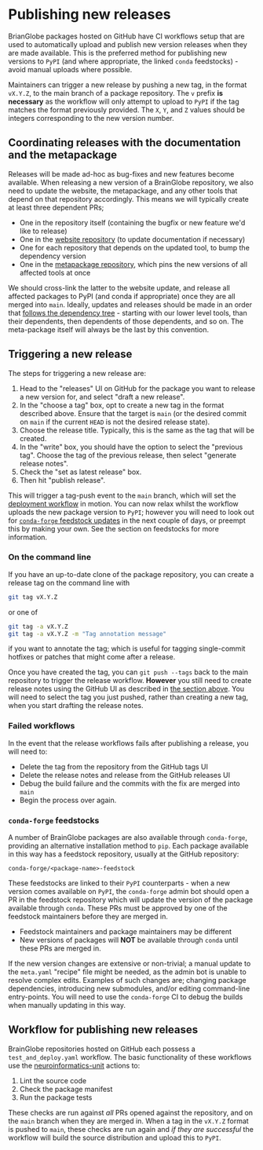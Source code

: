 # Publishing new releases

BrianGlobe packages hosted on GitHub have CI workflows setup that are used to automatically upload and publish new version releases when they are made available.
This is the preferred method for publishing new versions to `PyPI` (and where appropriate, the linked `conda` feedstocks) - avoid manual uploads where possible.

Maintainers can trigger a new release by pushing a new tag, in the format `vX.Y.Z`, to the main branch of a package repository.
The `v` prefix **is necessary** as the workflow will only attempt to upload to `PyPI` if the tag matches the format previously provided.
The `X`, `Y`, and `Z` values should be integers corresponding to the new version number.

## Coordinating releases with the documentation and the metapackage

Releases will be made ad-hoc as bug-fixes and new features become available.
When releasing a new version of a BrainGlobe repository, we also need to update the website, the metapackage, and any other tools that depend on that repository accordingly.
This means we will typically create at least three dependent PRs;
- One in the repository itself (containing the bugfix or new feature we'd like to release)
- One in the [website repository](https://github.com/brainglobe/brainglobe.github.io) (to update documentation if necessary)
- One for each repository that depends on the updated tool, to bump the dependency version
- One in the [metapackage repository](https://github.com/brainglobe/brainglobe-meta), which pins the new versions of all affected tools at once

We should cross-link the latter to the website update, and release all affected packages to PyPI (and conda if appropriate) once they are all merged into `main`.
Ideally, updates and releases should be made in an order that [follows the dependency tree](<project:repositories/brainglobe-meta/index.md#dependency-tree>) - starting with our lower level tools, than their dependents, then dependents of those dependents, and so on.
The meta-package itself will always be the last by this convention.

## Triggering a new release

The steps for triggering a new release are:

1. Head to the "releases" UI on GitHub for the package you want to release a new version for, and select "draft a new release".
2. In the "choose a tag" box, opt to create a new tag in the format described above. Ensure that the target is `main` (or the desired commit on `main` if the current `HEAD` is not the desired release state).
3. Choose the release title. Typically, this is the same as the tag that will be created.
4. In the "write" box, you should have the option to select the "previous tag". Choose the tag of the previous release, then select "generate release notes".
5. Check the "set as latest release" box.
6. Then hit "publish release".

This will trigger a tag-push event to the `main` branch, which will set the [deployment workflow](#workflow-for-publishing-new-releases) in motion.
You can now relax whilst the workflow uploads the new package version to `PyPI`; however you will need to look out for [`conda-forge` feedstock updates](#conda-forge-feedstocks) in the next couple of days, or preempt this by making your own.
See the section on feedstocks for more information.

### On the command line

If you have an up-to-date clone of the package repository, you can create a release tag on the command line with

```sh
git tag vX.Y.Z 
```

or one of

```sh
git tag -a vX.Y.Z
git tag -a vX.Y.Z -m "Tag annotation message"
```

if you want to annotate the tag; which is useful for tagging single-commit hotfixes or patches that might come after a release.

Once you have created the tag, you can `git push --tags` back to the main repository to trigger the release workflow.
**However** you still need to create release notes using the GitHub UI as described in [the section above](#triggering-a-new-release).
You will need to select the tag you just pushed, rather than creating a new tag, when you start drafting the release notes. 

### Failed workflows

In the event that the release workflows fails after publishing a release, you will need to:

- Delete the tag from the repository from the GitHub tags UI
- Delete the release notes and release from the GitHub releases UI
- Debug the build failure and the commits with the fix are merged into `main`
- Begin the process over again.

### `conda-forge` feedstocks

A number of BrainGlobe packages are also available through `conda-forge`, providing an alternative installation method to `pip`.
Each package available in this way has a feedstock repository, usually at the GitHub repository:

```
conda-forge/<package-name>-feedstock
```


These feedstocks are linked to their `PyPI` counterparts - when a new version comes available on `PyPI`, the `conda-forge` admin bot should open a PR in the feedstock repository which will update the version of the package available through `conda`.
These PRs must be approved by one of the feedstock maintainers before they are merged in.

- Feedstock maintainers and package maintainers may be different
- New versions of packages will **NOT** be available through `conda` until these PRs are merged in.

If the new version changes are extensive or non-trivial; a manual update to the `meta.yaml` "recipe" file might be needed, as the admin bot is unable to resolve complex edits.
Examples of such changes are; changing package dependencies, introducing new submodules, and/or editing command-line entry-points.
You will need to use the `conda-forge` CI to debug the builds when manually updating in this way.

## Workflow for publishing new releases

BrainGlobe repositories hosted on GitHub each possess a `test_and_deploy.yaml` workflow.
The basic functionality of these workflows use the [neuroinformatics-unit](https://github.com/neuroinformatics-unit/actions) actions to:

1. Lint the source code
1. Check the package manifest
1. Run the package tests

These checks are run against _all_ PRs opened against the repository, and on the `main` branch when they are merged in.
When a tag in the `vX.Y.Z` format is pushed to `main`, these checks are run again and _if they are successful_ the workflow will build the source distribution and upload this to `PyPI`.